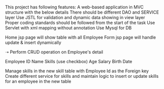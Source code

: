 This project has following features:
A web-based application in MVC structure with the below details
There should be different DAO and SERVICE layer
Use JSTL for validation and dynamic data showing in view layer
Proper coding standards should be followed from the start of the task
Use Servlet with xml mapping without annotation
Use Mysql for DB

Home jsp page will show table with all Employee
Form jsp page will handle update & insert dynamically

➝ Perform CRUD operation on Employee's detail

Employee ID
Name
Skills (use checkbox) 
Age
Salary
Birth Date

Manage skills in the new skill table with Employee Id as the Foreign key
Create different service for skills and maintain logic to insert or update skills for an employee in the new table
